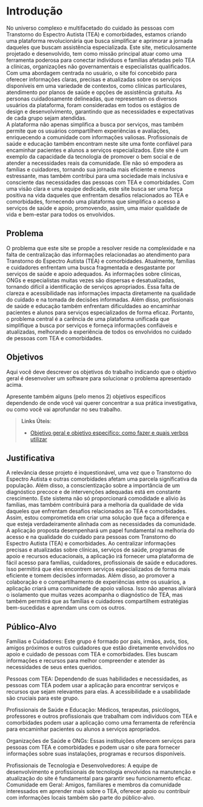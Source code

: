 # Introdução

No universo complexo e multifacetado do cuidado às pessoas com Transtorno do Espectro Autista (TEA) e comorbidades, estamos criando uma plataforma revolucionária que busca simplificar e aprimorar a jornada daqueles que buscam assistência especializada. Este site, meticulosamente projetado e desenvolvido, tem como missão principal atuar como uma ferramenta poderosa para conectar indivíduos e famílias afetadas pelo TEA a clínicas, organizações não governamentais e especialistas qualificados. 
Com uma abordagem centrada no usuário, o site foi concebido para oferecer informações claras, precisas e atualizadas sobre os serviços disponíveis em uma variedade de contextos, como clínicas particulares, atendimento por planos de saúde e opções de assistência gratuita. As personas cuidadosamente delineadas, que representam os diversos usuários da plataforma, foram consideradas em todos os estágios de design e desenvolvimento, garantindo que as necessidades e expectativas de cada grupo sejam atendidas.  
A plataforma não apenas simplifica a busca por serviços, mas também permite que os usuários compartilhem experiências e avaliações, enriquecendo a comunidade com informações valiosas. Profissionais de saúde e educação também encontram neste site uma fonte confiável para encaminhar pacientes e alunos a serviços especializados. 
Este site é um exemplo da capacidade da tecnologia de promover o bem social e de atender a necessidades reais da comunidade. Ele não só empodera as famílias e cuidadores, tornando sua jornada mais eficiente e menos estressante, mas também contribui para uma sociedade mais inclusiva e consciente das necessidades das pessoas com TEA e comorbidades. 
Com uma visão clara e uma equipe dedicada, este site busca ser uma força positiva na vida daqueles que enfrentam desafios relacionados ao TEA e comorbidades, fornecendo uma plataforma que simplifica o acesso a serviços de saúde e apoio, promovendo, assim, uma maior qualidade de vida e bem-estar para todos os envolvidos. 

## Problema

O problema que este site se propõe a resolver reside na complexidade e na falta de centralização das informações relacionadas ao atendimento para Transtorno do Espectro Autista (TEA) e comorbidades. Atualmente, famílias e cuidadores enfrentam uma busca fragmentada e desgastante por serviços de saúde e apoio adequados. As informações sobre clínicas, ONGs e especialistas muitas vezes são dispersas e desatualizadas, tornando difícil a identificação de serviços apropriados. 
Essa falta de clareza e acessibilidade nas informações impacta diretamente na qualidade do cuidado e na tomada de decisões informadas. Além disso, profissionais de saúde e educação também enfrentam dificuldades ao encaminhar pacientes e alunos para serviços especializados de forma eficaz. 
Portanto, o problema central é a carência de uma plataforma unificada que simplifique a busca por serviços e forneça informações confiáveis e atualizadas, melhorando a experiência de todos os envolvidos no cuidado de pessoas com TEA e comorbidades. 

## Objetivos

Aqui você deve descrever os objetivos do trabalho indicando que o objetivo geral é desenvolver um software para solucionar o problema apresentado acima. 

Apresente também alguns (pelo menos 2) objetivos específicos dependendo de onde você vai querer concentrar a sua prática investigativa, ou como você vai aprofundar no seu trabalho.
 
> **Links Úteis**:
> - [Objetivo geral e objetivo específico: como fazer e quais verbos utilizar](https://blog.mettzer.com/diferenca-entre-objetivo-geral-e-objetivo-especifico/)

## Justificativa

A relevância desse projeto é inquestionável, uma vez que o Transtorno do Espectro Autista e outras comorbidades afetam uma parcela significativa da população. Além disso, a conscientização sobre a importância de um diagnóstico precoce e de intervenções adequadas está em constante crescimento. Este sistema não só proporcionará comodidade e alívio às famílias, mas também contribuirá para a melhoria da qualidade de vida daqueles que enfrentam desafios relacionados ao TEA e comorbidades. Assim, estou comprometida em criar uma solução que faça a diferença e que esteja verdadeiramente alinhada com as necessidades da comunidade. 
A aplicação proposta desempenhará um papel fundamental na melhoria do acesso e na qualidade do cuidado para pessoas com Transtorno do Espectro Autista (TEA) e comorbidades. Ao centralizar informações precisas e atualizadas sobre clínicas, serviços de saúde, programas de apoio e recursos educacionais, a aplicação irá fornecer uma plataforma de fácil acesso para famílias, cuidadores, profissionais de saúde e educadores. Isso permitirá que eles encontrem serviços especializados de forma mais eficiente e tomem decisões informadas. 
Além disso, ao promover a colaboração e o compartilhamento de experiências entre os usuários, a aplicação criará uma comunidade de apoio valiosa. Isso não apenas aliviará o isolamento que muitas vezes acompanha o diagnóstico de TEA, mas também permitirá que as famílias e cuidadores compartilhem estratégias bem-sucedidas e aprendam uns com os outros.

## Público-Alvo

Famílias e Cuidadores: Este grupo é formado por pais, irmãos, avós, tios, amigos próximos e outros cuidadores que estão diretamente envolvidos no apoio e cuidado de pessoas com TEA e comorbidades. Eles buscam informações e recursos para melhor compreender e atender às necessidades de seus entes queridos. 

Pessoas com TEA: Dependendo de suas habilidades e necessidades, as pessoas com TEA podem usar a aplicação para encontrar serviços e recursos que sejam relevantes para elas. A acessibilidade e a usabilidade são cruciais para este grupo. 

Profissionais de Saúde e Educação: Médicos, terapeutas, psicólogos, professores e outros profissionais que trabalham com indivíduos com TEA e comorbidades podem usar a aplicação como uma ferramenta de referência para encaminhar pacientes ou alunos a serviços apropriados. 

Organizações de Saúde e ONGs: Essas instituições oferecem serviços para pessoas com TEA e comorbidades e podem usar o site para fornecer informações sobre suas instalações, programas e recursos disponíveis. 

Profissionais de Tecnologia e Desenvolvedores: A equipe de desenvolvimento e profissionais de tecnologia envolvidos na manutenção e atualização do site é fundamental para garantir seu funcionamento eficaz. 
Comunidade em Geral: Amigos, familiares e membros da comunidade interessados em aprender mais sobre o TEA, oferecer apoio ou contribuir com informações locais também são parte do público-alvo.

